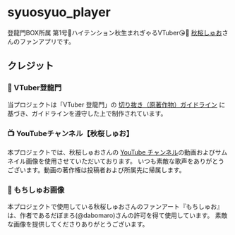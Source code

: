 # syuosyuo_player

登龍門BOX所属 第1号🐉ハイテンション秋生まれぎゃるVTuber😘🧡 [秋桜しゅお](https://x.com/SyuouSyuo)さんのファンアプリです。

## クレジット

### 🪭 VTuber登龍門
当プロジェクトは「VTuber 登龍門」の [切り抜き（原著作物）ガイドライン](https://www.vmon.jp/guideline) に基づき、ガイドラインを遵守した上で制作されています。

### 📺 YouTubeチャンネル【秋桜しゅお】
本プロジェクトでは、秋桜しゅおさんの [YouTube チャンネル](https://www.youtube.com/@syuousyuo)の動画およびサムネイル画像を使用させていただいております。
いつも素敵な歌声をありがとうございます。動画の著作権は投稿者および所属先に帰属します。

### 🧸 もちしゅお画像
本プロジェクトで使用している秋桜しゅおさんのファンアート『もちしゅお』は、作者であるだぼまろ(@dabomaro)さんの許可を得て使用しています。
素敵な画像を提供してくださりありがとうございます。